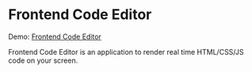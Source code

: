 # Frontend Code Editor

Demo: [Frontend Code Editor](https://main.dhwntbqr3oxgr.amplifyapp.com/)

Frontend Code Editor is an application to render real time HTML/CSS/JS code on your screen.

